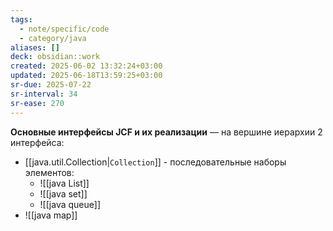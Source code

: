 ```yaml
---
tags:
  - note/specific/code
  - category/java
aliases: []
deck: obsidian::work
created: 2025-06-02 13:32:24+03:00
updated: 2025-06-18T13:59:25+03:00
sr-due: 2025-07-22
sr-interval: 34
sr-ease: 270
---
```


**Основные интерфейсы JCF и их реализации**
—
на вершине иерархии 2 интерфейса:
- [[java.util.Collection|`Collection`]] - последовательные наборы элементов:
	- ![[java List]]
	- ![[java set]]
	- ![[java queue]]
- ![[java map]]
